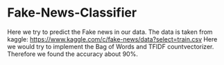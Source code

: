 # Fake-News-Classifier
Here we try to predict the Fake news in our data.
The data is taken from kaggle:
https://www.kaggle.com/c/fake-news/data?select=train.csv
Here we would try to implement the Bag of Words and TFIDF countvectorizer.
Therefore we found the accuracy about 90%.
